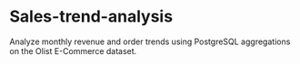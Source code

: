 # Sales-trend-analysis
Analyze monthly revenue and order trends using PostgreSQL aggregations on the Olist E-Commerce dataset.
